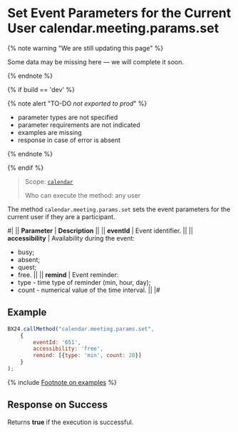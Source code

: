 # Set Event Parameters for the Current User calendar.meeting.params.set

{% note warning "We are still updating this page" %}

Some data may be missing here — we will complete it soon.

{% endnote %}

{% if build == 'dev' %}

{% note alert "TO-DO _not exported to prod_" %}

- parameter types are not specified
- parameter requirements are not indicated
- examples are missing
- response in case of error is absent

{% endnote %}

{% endif %}

> Scope: [`calendar`](../scopes/permissions.md)
>
> Who can execute the method: any user

The method `calendar.meeting.params.set` sets the event parameters for the current user if they are a participant.

#|
|| **Parameter** | **Description** ||
|| **eventId** | Event identifier. ||
|| **accessibility** | Availability during the event: 
- busy; 
- absent; 
- quest; 
- free. ||
|| **remind** | Event reminder: 
- type - time type of reminder (min, hour, day); 
- count - numerical value of the time interval. ||
|#

## Example

```js
BX24.callMethod("calendar.meeting.params.set",
    {
        eventId: '651',
        accessibility: 'free',
        remind: [{type: 'min', count: 20}]
    }
);
```

{% include [Footnote on examples](../../_includes/examples.md) %}

## Response on Success

Returns **true** if the execution is successful.